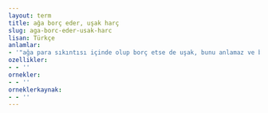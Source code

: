 ```yaml
---
layout: term
title: ağa borç eder, uşak harç
slug: aga-borc-eder-usak-harc
lisan: Türkçe
anlamlar:
- '"ağa para sıkıntısı içinde olup borç etse de uşak, bunu anlamaz ve bol harcamayı sürdürür" anlamında kullanılan bir söz'
ozellikler:
- - ''
ornekler:
- - ''
orneklerkaynak:
- - ''
---
```

